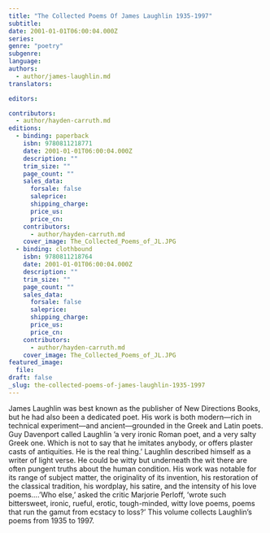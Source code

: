 ```yaml
---
title: "The Collected Poems Of James Laughlin 1935-1997"
subtitle:
date: 2001-01-01T06:00:04.000Z
series:
genre: "poetry"
subgenre:
language:
authors:
  - author/james-laughlin.md
translators:

editors:

contributors:
  - author/hayden-carruth.md
editions:
  - binding: paperback
    isbn: 9780811218771
    date: 2001-01-01T06:00:04.000Z
    description: ""
    trim_size: ""
    page_count: ""
    sales_data:
      forsale: false
      saleprice:
      shipping_charge:
      price_us:
      price_cn:
    contributors:
      - author/hayden-carruth.md
    cover_image: The_Collected_Poems_of_JL.JPG
  - binding: clothbound
    isbn: 9780811218764
    date: 2001-01-01T06:00:04.000Z
    description: ""
    trim_size: ""
    page_count: ""
    sales_data:
      forsale: false
      saleprice:
      shipping_charge:
      price_us:
      price_cn:
    contributors:
      - author/hayden-carruth.md
    cover_image: The_Collected_Poems_of_JL.JPG
featured_image:
  file:
draft: false
_slug: the-collected-poems-of-james-laughlin-1935-1997
---
```


James Laughlin was best known as the publisher of New Directions Books, but he had also been a dedicated poet. His work is both modern—rich in technical experiment—and ancient—grounded in the Greek and Latin poets. Guy Davenport called Laughlin ’a very ironic Roman poet, and a very salty Greek one. Which is not to say that he imitates anybody, or offers plaster casts of antiquities. He is the real thing.’ Laughlin described himself as a writer of light verse. He could be witty but underneath the wit there are often pungent truths about the human condition. His work was notable for its range of subject matter, the originality of its invention, his restoration of the classical tradition, his wordplay, his satire, and the intensity of his love poems....’Who else,’ asked the critic Marjorie Perloff, ’wrote such bittersweet, ironic, rueful, erotic, tough-minded, witty love poems, poems that run the gamut from ecstacy to loss?’ This volume collects Laughlin’s poems from 1935 to 1997.

